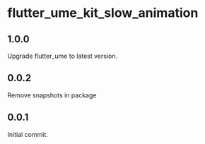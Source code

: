 # flutter_ume_kit_slow_animation

## 1.0.0

Upgrade flutter_ume to latest version.

## 0.0.2

Remove snapshots in package

## 0.0.1

Initial commit.
